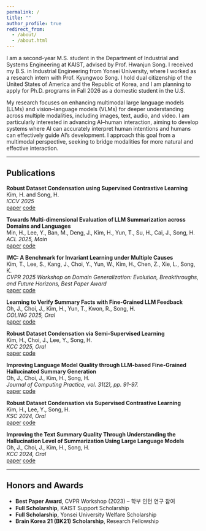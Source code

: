 ```yaml
---
permalink: /
title: ""
author_profile: true
redirect_from: 
  - /about/
  - /about.html
---
```


I am a second-year M.S. student in the Department of Industrial and Systems Engineering at KAIST, advised by Prof. Hwanjun Song. I received my B.S. in Industrial Engineering from Yonsei University, where I worked as a research intern with Prof. Kyungwoo Song. I hold dual citizenship of the United States of America and the Republic of Korea, and I am planning to apply for Ph.D. programs in Fall 2026 as a domestic student in the U.S.

My research focuses on enhancing multimodal large language models (LLMs) and vision–language models (VLMs) for deeper understanding across multiple modalities, including images, text, audio, and video. I am particularly interested in advancing AI–human interaction, aiming to develop systems where AI can accurately interpret human intentions and humans can effectively guide AI’s development. I approach this goal from a multimodal perspective, seeking to bridge modalities for more natural and effective interaction.

---

## Publications

**Robust Dataset Condensation using Supervised Contrastive Learning**  
Kim, H. and Song, H.  
*ICCV 2025*  
[paper](LINK_TO_PAPER) [code](LINK_TO_CODE)

**Towards Multi-dimensional Evaluation of LLM Summarization across Domains and Languages**  
Min, H., Lee, Y., Ban, M., Deng, J., Kim, H., Yun, T., Su, H., Cai, J., Song, H.  
*ACL 2025, Main*  
[paper](LINK_TO_PAPER) [code](LINK_TO_CODE)

**IMC: A Benchmark for Invariant Learning under Multiple Causes**  
Kim, T., Lee, S., Kang, J., Choi, Y., Yun, W., Kim, H., Chen, Z., Xie, L., Song, K.  
*CVPR 2025 Workshop on Domain Generalization: Evolution, Breakthroughs, and Future Horizons, Best Paper Award*  
[paper](LINK_TO_PAPER) [code](LINK_TO_CODE)

**Learning to Verify Summary Facts with Fine-Grained LLM Feedback**  
Oh, J., Choi, J., Kim, H., Yun, T., Kwon, R., Song, H.  
*COLING 2025, Oral*  
[paper](LINK_TO_PAPER) [code](LINK_TO_CODE)

**Robust Dataset Condensation via Semi-Supervised Learning**  
Kim, H., Choi, J., Lee, Y., Song, H.  
*KCC 2025, Oral*  
[paper](LINK_TO_PAPER) [code](LINK_TO_CODE)

**Improving Language Model Quality through LLM-based Fine-Grained Hallucinated Summary Generation**  
Oh, J., Choi, J., Kim, H., Song, H.  
*Journal of Computing Practice, vol. 31(2), pp. 91-97.*  
[paper](LINK_TO_PAPER) [code](LINK_TO_CODE)

**Robust Dataset Condensation via Supervised Contrastive Learning**  
Kim, H., Lee, Y., Song, H.  
*KSC 2024, Oral*  
[paper](LINK_TO_PAPER) [code](LINK_TO_CODE)

**Improving the Text Summary Quality Through Understanding the Hallucination Level of Summarization Using Large Language Models**  
Oh, J., Choi, J., Kim, H., Song, H.  
*KCC 2024, Oral*  
[paper](LINK_TO_PAPER) [code](LINK_TO_CODE)

---

## Honors and Awards

- **Best Paper Award**, CVPR Workshop (2023) – 학부 인턴 연구 참여
- **Full Scholarship**, KAIST Support Scholarship
- **Full Scholarship**, Yonsei University Welfare Scholarship
- **Brain Korea 21 (BK21) Scholarship**, Research Fellowship
